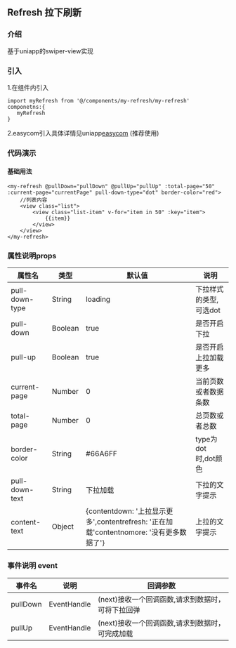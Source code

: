 ## Refresh 拉下刷新

### 介绍
基于uniapp的swiper-view实现

### 引入
1.在组件内引入
```
import myRefresh from '@/components/my-refresh/my-refresh'
componetns:{
   myRefresh
}
```
2.easycom引入具体详情见uniapp[easycom](https://uniapp.dcloud.io/collocation/pages?id=easycom) (推荐使用) 

### 代码演示

#### 基础用法

```
<my-refresh @pullDown="pullDown" @pullUp="pullUp" :total-page="50" :current-page="currentPage" pull-down-type="dot" border-color="red">
    //列表内容
	<view class="list">
		<view class="list-item" v-for="item in 50" :key="item">
		    {{item}}
		</view>
	</view>						
</my-refresh>

```

### 属性说明props

|属性名|类型|默认值|说明
---|---|---|---
pull-down-type|String|loading|下拉样式的类型,可选dot|
pull-down|Boolean|true|是否开启下拉|
pull-up|Boolean|true|是否开启上拉加载更多|
current-page|Number|0|当前页数或者数据条数|
total-page|Number|0|总页数或者总数|
border-color|String|#66A6FF|type为dot时,dot颜色|
pull-down-text|String|下拉加载|下拉的文字提示|
content-text|Object|{contentdown: '上拉显示更多',contentrefresh: '正在加载'contentnomore: '没有更多数据了'}|上拉的文字提示|

### 事件说明 event

|事件名|说明|回调参数
---|---|---
pullDown|EventHandle|(next)接收一个回调函数,请求到数据时，可将下拉回弹|
pullUp|EventHandle|(next)接收一个回调函数,请求到数据时，可完成加载|